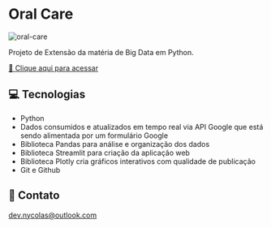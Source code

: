 # Oral Care

![oral-care](https://github.com/devnycolas/oral-care-project/assets/143043571/bbdd47f4-e67c-4c1a-b05d-067e9a19a2d7)

Projeto de Extensão da matéria de Big Data em Python.

[🔗 Clique aqui para acessar](https://oral-care.streamlit.app/)


## 💻 Tecnologias

- Python
- Dados consumidos e atualizados em tempo real via API Google que está sendo alimentada por um formulário Google
- Biblioteca Pandas para análise e organização dos dados
- Biblioteca Streamlit para criação da aplicação web
- Biblioteca Plotly cria gráficos interativos com qualidade de publicação
- Git e Github

## 💙 Contato

dev.nycolas@outlook.com
